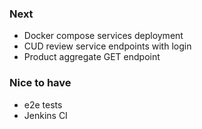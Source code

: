 ### Next
- Docker compose services deployment
- CUD review service endpoints with login
- Product aggregate GET endpoint

### Nice to have
- e2e tests
- Jenkins CI
